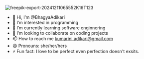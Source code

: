 ![freepik-export-20241211065552K16T123](https://github.com/user-attachments/assets/e8d6a69d-be95-401c-b2b2-216fc3096e99)




- 👋 Hi, I’m @BhagyaAdikari
- 👀 I’m interested in programming
- 🌱 I’m currently learning software enginnering
- 💞️ I’m looking to collaborate on coding projects
- 📫 How to reach me kumarini.adikari@gmail.com
- 😄 Pronouns: she/her/hers
- ⚡ Fun fact: I love to be perfect even perfection doesn't exsits.

<!---
BhagyaAdikari/BhagyaAdikari is a ✨ special ✨ repository because its `README.md` (this file) appears on your GitHub profile.
You can click the Preview link to take a look at your changes.
--->
